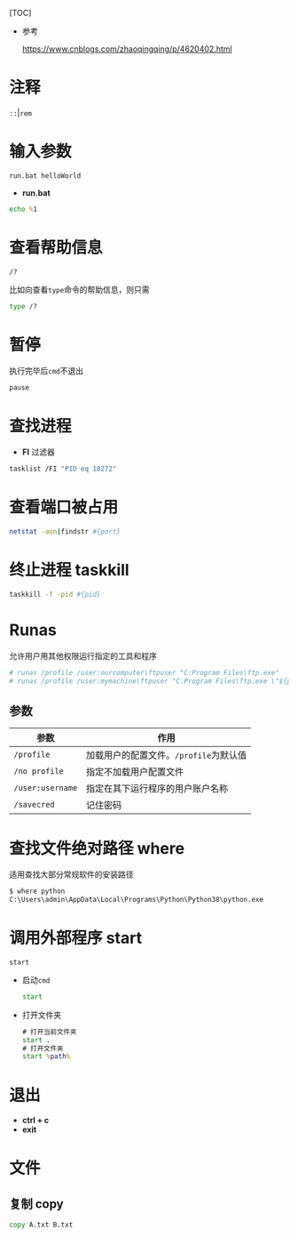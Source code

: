 [TOC]

- 参考

  https://www.cnblogs.com/zhaoqingqing/p/4620402.html

# 注释

`::`|`rem`

# 输入参数

``` bat
run.bat helloWorld
```

- **run.bat**

``` bat
echo %1
```

# 查看帮助信息

`/?`

比如向查看`type`命令的帮助信息，则只需

``` bat
type /?
```

# 暂停

执行完毕后`cmd`不退出

`pause`

# 查找进程

- **FI** 过滤器

``` bash
tasklist /FI "PID eq 18272"
```

# 查看端口被占用

``` bash
netstat -aon|findstr #{port}
```

# 终止进程 taskkill

``` bash
taskkill -f -pid #{pid}
```

# Runas

允许用户用其他权限运行指定的工具和程序

``` bash
# runas /profile /user:ourcomputer\ftpuser "C:Program Files\ftp.exe"
# runas /profile /user:mymachine\ftpuser "C:Program Files\ftp.exe \"${params}\"
```

## 参数

| 参数 | 作用 |
| ---- | ---- |
|`/profile` |  加载用户的配置文件。`/profile`为默认值 |
|`/no profile` | 指定不加载用户配置文件 |
|`/user:username` |  指定在其下运行程序的用户账户名称 |
|`/savecred` | 记住密码 |

# 查找文件绝对路径 where

适用查找大部分常规软件的安装路径

``` bat
$ where python
C:\Users\admin\AppData\Local\Programs\Python\Python38\python.exe
```

# 调用外部程序 start

`start`

- 启动`cmd`

  ``` bat
  start
  ```

- 打开文件夹

  ``` bat
  # 打开当前文件夹
  start .
  # 打开文件夹
  start %path%
  ```

# 退出

- **ctrl + c**
- **exit**

# 文件

## 复制 copy

``` bat
copy A.txt B.txt
```

